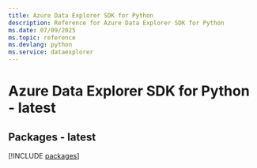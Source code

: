 ```yaml
---
title: Azure Data Explorer SDK for Python
description: Reference for Azure Data Explorer SDK for Python
ms.date: 07/09/2025
ms.topic: reference
ms.devlang: python
ms.service: dataexplorer
---
```

# Azure Data Explorer SDK for Python - latest
## Packages - latest
[!INCLUDE [packages](data-explorer-index.md)]